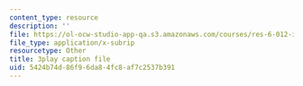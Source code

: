 ```yaml
---
content_type: resource
description: ''
file: https://ol-ocw-studio-app-qa.s3.amazonaws.com/courses/res-6-012-introduction-to-probability-spring-2018/5424b74d86f96da84fc8af7c2537b391_LJuVb-sxzoo.srt
file_type: application/x-subrip
resourcetype: Other
title: 3play caption file
uid: 5424b74d-86f9-6da8-4fc8-af7c2537b391
---
```

